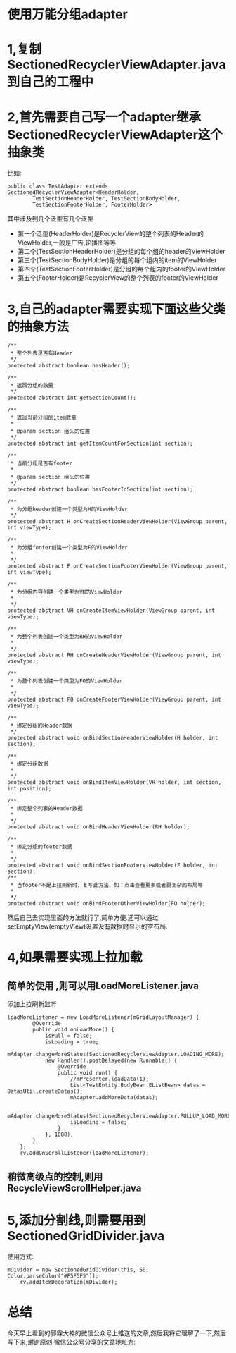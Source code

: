 # 使用万能分组adapter

# 1,复制SectionedRecyclerViewAdapter.java到自己的工程中



# 2,首先需要自己写一个adapter继承SectionedRecyclerViewAdapter这个抽象类

比如: 

	public class TestAdapter extends SectionedRecyclerViewAdapter<HeaderHolder,
	        TestSectionHeaderHolder, TestSectionBodyHolder,
	        TestSectionFooterHolder, FooterHolder> 

其中涉及到几个泛型有几个泛型

- 第一个泛型(HeaderHolder)是RecyclerView的整个列表的Header的ViewHolder,一般是广告,轮播图等等
- 第二个(TestSectionHeaderHolder)是分组的每个组的header的ViewHolder
- 第三个(TestSectionBodyHolder)是分组的每个组内的item的ViewHolder
- 第四个(TestSectionFooterHolder)是分组的每个组内的footer的ViewHolder
- 第五个(FooterHolder)是RecyclerView的整个列表的footer的ViewHolder

# 3,自己的adapter需要实现下面这些父类的抽象方法

	/**
     * 整个列表是否有Header
     */
    protected abstract boolean hasHeader();

    /**
     * 返回分组的数量
     */
    protected abstract int getSectionCount();

    /**
     * 返回当前分组的item数量
     *
     * @param section 组头的位置
     */
    protected abstract int getItemCountForSection(int section);

    /**
     * 当前分组是否有footer
     *
     * @param section 组头的位置
     */
    protected abstract boolean hasFooterInSection(int section);

    /**
     * 为分组header创建一个类型为H的ViewHolder
     */
    protected abstract H onCreateSectionHeaderViewHolder(ViewGroup parent, int viewType);

    /**
     * 为分组footer创建一个类型为F的ViewHolder
     *
     */
    protected abstract F onCreateSectionFooterViewHolder(ViewGroup parent, int viewType);

    /**
     * 为分组内容创建一个类型为VH的ViewHolder
     *
     */
    protected abstract VH onCreateItemViewHolder(ViewGroup parent, int viewType);

    /**
     * 为整个列表创建一个类型为RH的ViewHolder
     *
     */
    protected abstract RH onCreateHeaderViewHolder(ViewGroup parent, int viewType);

    /**
     * 为整个列表创建一个类型为FO的ViewHolder
     *
     */
    protected abstract FO onCreateFooterViewHolder(ViewGroup parent, int viewType);

    /**
     * 绑定分组的Header数据
     */
    protected abstract void onBindSectionHeaderViewHolder(H holder, int section);

    /**
     * 绑定分组数据
     *
     */
    protected abstract void onBindItemViewHolder(VH holder, int section, int position);

    /**
     * 绑定整个列表的Header数据
     *
     */
    protected abstract void onBindHeaderViewHolder(RH holder);

    /**
     * 绑定分组的footer数据
     *
     */
    protected abstract void onBindSectionFooterViewHolder(F holder, int section);
	/**
     * 当footer不是上拉刷新时，复写此方法，如：点击查看更多或者更复杂的布局等
     *
     */
    protected abstract void onBindFooterOtherViewHolder(FO holder);

然后自己去实现里面的方法就行了,简单方便.还可以通过setEmptyView(emptyView)设置没有数据时显示的空布局.

# 4,如果需要实现上拉加载

## 简单的使用 ,则可以用LoadMoreListener.java

添加上拉刷新监听

	loadMoreListener = new LoadMoreListener(mGridLayoutManager) {
            @Override
            public void onLoadMore() {
                isPull = false;
                isLoading = true;
                mAdapter.changeMoreStatus(SectionedRecyclerViewAdapter.LOADING_MORE);
                new Handler().postDelayed(new Runnable() {
                    @Override
                    public void run() {
                        //mPresenter.loadData(1);
                        List<TestEntity.BodyBean.EListBean> datas = DatasUtil.createDatas();
                        mAdapter.addMoreData(datas);

                        mAdapter.changeMoreStatus(SectionedRecyclerViewAdapter.PULLUP_LOAD_MORE);
                        isLoading = false;
                    }
                }, 1000);
            }
        };
        rv.addOnScrollListener(loadMoreListener);

## 稍微高级点的控制,则用RecycleViewScrollHelper.java

# 5,添加分割线,则需要用到SectionedGridDivider.java

使用方式:

	mDivider = new SectionedGridDivider(this, 50, Color.parseColor("#F5F5F5"));
        rv.addItemDecoration(mDivider);

# 总结

今天早上看到的郭霖大神的微信公众号上推送的文章,然后我将它理解了一下,然后写下来,谢谢原创.微信公众号分享的文章地址为:
